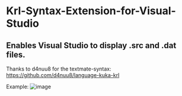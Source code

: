 # Krl-Syntax-Extension-for-Visual-Studio

## Enables Visual Studio to display .src and .dat files.

Thanks to d4nuu8 for the textmate-syntax: https://github.com/d4nuu8/language-kuka-krl

Example: 
![image](https://user-images.githubusercontent.com/23642949/166812889-27f367ad-1984-4957-b200-2cba38b7dd1e.png)

